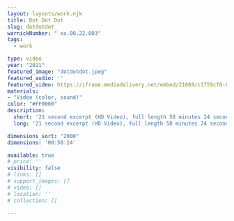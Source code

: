```yaml
---
layout: layouts/work.njk
title: Dot Dot Dot
slug: dotdotdot
warnickNumber: " xx.00.22.003"
tags:
  - work

type: video
year: "2021"
featured_image: "dotdotdot.jpeg"
featured_audio: ''
featured_video: https://iframe.mediadelivery.net/embed/21069/c1759cf6-8c17-4d3e-ae9c-abe7519c7d26?autoplay=true
materials:
- "Video (color, sound)"
color: "#FF0000"
description:
  short: '21 second excerpt (HD Video), full length 58 minutes 24 seconds three channel presentation of Fox News Primetime from August 28, 2021.'
  long: '21 second excerpt (HD Video), full length 58 minutes 24 seconds three channel presentation of Fox News Primetime from August 28, 2021.'

dimensions_sort: "2000"
dimensions: '00:58:24'

available: true
# price: ''
visibility: false
# links: []
# support_images: []
# video: []
# location: ''
# collection: []

---
```

